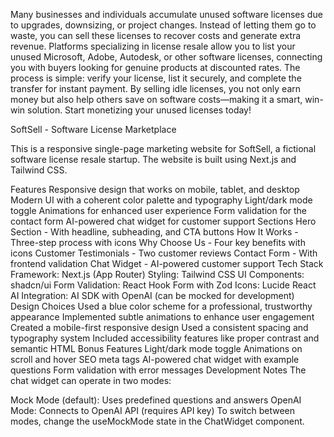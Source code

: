 Many businesses and individuals accumulate unused software licenses due to upgrades, downsizing, or project changes. Instead of letting them go to waste, you can sell these licenses to recover costs and generate extra revenue. Platforms specializing in license resale allow you to list your unused Microsoft, Adobe, Autodesk, or other software licenses, connecting you with buyers looking for genuine products at discounted rates. The process is simple: verify your license, list it securely, and complete the transfer for instant payment. By selling idle licenses, you not only earn money but also help others save on software costs—making it a smart, win-win solution. Start monetizing your unused licenses today!

SoftSell - Software License Marketplace

This is a responsive single-page marketing website for SoftSell, a fictional software license resale startup. The website is built using Next.js and Tailwind CSS.

Features
Responsive design that works on mobile, tablet, and desktop
Modern UI with a coherent color palette and typography
Light/dark mode toggle
Animations for enhanced user experience
Form validation for the contact form
AI-powered chat widget for customer support
Sections
Hero Section - With headline, subheading, and CTA buttons
How It Works - Three-step process with icons
Why Choose Us - Four key benefits with icons
Customer Testimonials - Two customer reviews
Contact Form - With frontend validation
Chat Widget - AI-powered customer support
Tech Stack
Framework: Next.js (App Router)
Styling: Tailwind CSS
UI Components: shadcn/ui
Form Validation: React Hook Form with Zod
Icons: Lucide React
AI Integration: AI SDK with OpenAI (can be mocked for development)
Design Choices
Used a blue color scheme for a professional, trustworthy appearance
Implemented subtle animations to enhance user engagement
Created a mobile-first responsive design
Used a consistent spacing and typography system
Included accessibility features like proper contrast and semantic HTML
Bonus Features
Light/dark mode toggle
Animations on scroll and hover
SEO meta tags
AI-powered chat widget with example questions
Form validation with error messages
Development Notes
The chat widget can operate in two modes:

Mock Mode (default): Uses predefined questions and answers
OpenAI Mode: Connects to OpenAI API (requires API key)
To switch between modes, change the useMockMode state in the ChatWidget component.
